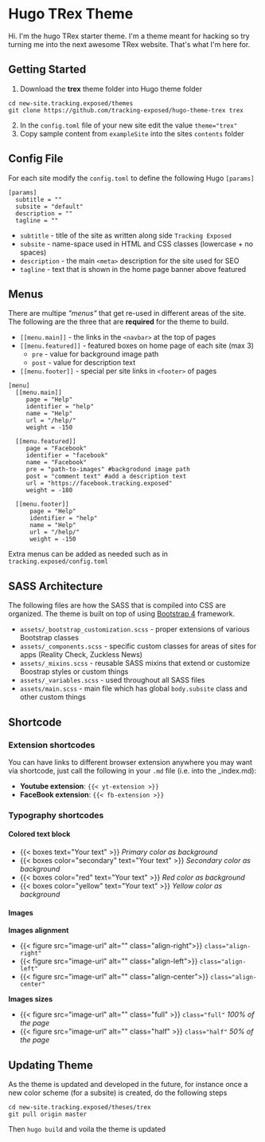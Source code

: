 Hugo TRex Theme
===============

Hi. I'm the hugo TRex starter theme. I'm a theme meant for hacking so try
turning me into the next awesome TRex website. That's what I'm here for.


## Getting Started

1. Download the **trex** theme folder into Hugo theme folder

```
cd new-site.tracking.exposed/themes
git clone https://github.com/tracking-exposed/hugo-theme-trex trex
```

2. In the `config.toml` file of your new site edit the value `theme="trex"`
3. Copy sample content from `exampleSite` into the sites `contents` folder


## Config File

For each site modify the `config.toml` to define the following Hugo `[params]`

```
[params]
  subtitle = ""
  subsite = "default"
  description = ""  
  tagline = ""
```

- `subtitle` - title of the site as written along side `Tracking Exposed`
- `subsite` - name-space used in HTML and CSS classes (lowercase + no spaces)
- `description` - the main `<meta>` description for the site used for SEO
- `tagline` - text that is shown in the home page banner above featured


## Menus

There are multipe *"menus"* that get re-used in different areas of the site.
The following are the three that are **required** for the theme to build.

- `[[menu.main]]` - the links in the `<navbar>` at the top of pages
- `[[menu.featured]]` - featured boxes on home page of each site (max 3)
    * `pre` - value for background image path
    * `post` - value for description text
- `[[menu.footer]]` - special per site links in `<footer>` of pages

``` 
[menu] 
  [[menu.main]]
     page = "Help"
     identifier = "help"
     name = "Help"
     url = "/help/"
     weight = -150
  
  [[menu.featured]]
     page = "Facebook"
     identifier = "facebook"
     name = "Facebook"
     pre = "path-to-images" #backgrodund image path
     post = "comment text" #add a description text
     url = "https://facebook.tracking.exposed"
     weight = -180

  [[menu.footer]]
      page = "Help"
      identifier = "help"
      name = "Help"
      url = "/help/"
      weight = -150
```

Extra menus can be added as needed such as in `tracking.exposed/config.toml`


## SASS Architecture

The following files are how the SASS that is compiled into CSS are organized.
The theme is built on top of using [Bootstrap 4](https://getbootstrap.com)
framework.

- `assets/_bootstrap_customization.scss` - proper extensions of various Bootstrap classes
- `assets/_components.scss` - specific custom classes for areas of sites for apps (Reality Check, Zuckless News)
- `assets/_mixins.scss` - reusable SASS mixins that extend or customize Boostrap styles or custom things
- `assets/_variables.scss` - used throughout all SASS files
- `assets/main.scss` - main file which has global `body.subsite` class and other custom things


## Shortcode

### Extension shortcodes
You can have links to different browser extension anywhere you may want via shortcode, just call the following in your `.md` file (i.e. into the _index.md):

- **Youtube extension**: `{{< yt-extension >}}`
- **FaceBook extension**: `{{< fb-extension >}}`

### Typography shortcodes

#### Colored text block

- {{< boxes text="Your text" >}} *Primary color as background*
- {{< boxes color="secondary" text="Your text" >}} *Secondary color as background*
- {{< boxes color="red" text="Your text" >}} *Red color as background*
- {{< boxes color="yellow" text="Your text" >}} *Yellow color as background*

#### Images
**Images alignment**

- {{< figure src="image-url" alt="" class="align-right">}} `class="align-right"` 
- {{< figure src="image-url" alt="" class="align-left">}} `class="align-left"`
- {{< figure src="image-url" alt="" class="align-center">}} `class="align-center"`

**Images sizes**

- {{< figure src="image-url" alt="" class="full" >}} `class="full"` *100% of the page*
- {{< figure src="image-url" alt="" class="half" >}} `class="half"` *50% of the page*



## Updating Theme

As the theme is updated and developed in the future, for instance once a new
color scheme (for a subsite) is created, do the following steps

```
cd new-site.tracking.exposed/theses/trex
git pull origin master
```

Then `hugo build` and voila the theme is updated
